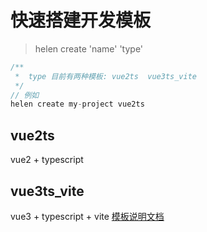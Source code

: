 # 快速搭建开发模板

> helen create 'name' 'type'

```js
/**
 *  type 目前有两种模板: vue2ts  vue3ts_vite
 */
// 例如
helen create my-project vue2ts
```

## vue2ts
vue2 + typescript

## vue3ts_vite
vue3 + typescript + vite 
[模板说明文档](https://juejin.cn/post/6992834401424015391)